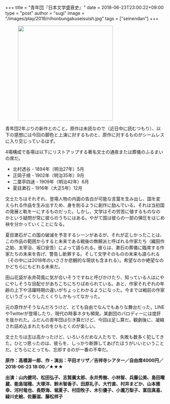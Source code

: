 +++
title = "青年団『日本文学盛衰史』"
date = 2018-06-23T23:00:22+09:00
type = "post"
author = "sugi"
image = "/images/play/2018/nihonbungakuseisuish.jpg"
tags = ["seinendan"]
+++
<figure class="alignleft"><img src="/images/play/2018/nihonbungakueisuishi.jpg" alt="" style="width: 300px !important;"></figure>

青年団2年ぶりの新作とのこと。原作は未読なので（近日中に読むつもり）、以下の感想には今回の脚色と上演に対するものと、原作に対するものがシームレスに入り交じっているはず。

4場構成で各場は以下にリストアップする著名文士の通夜または葬儀のふるまいの席だ。

- 北村透谷 - 1894年（明治27年）5月
- 正岡子規 - 1902年（明治35年）9月
- 二葉亭四迷 - 1909年（明治42年）6月
- 夏目漱石 - 1916年（大正5年）12月

文士たちはそれぞれ、登場人物の内面の告白が可能な言葉を生み出し、国を変えられる作品を生み出すため、身を削るように創作に励んでいる。それは当初国の発展と軌を一にするものだった。しかし、文学はその労苦に値するものなのかという疑問が常に彼らのうちにはある。やがて国は彼らの一部の弾圧をはじめ袂を分かっていくことになる。

夏目漱石がこの国の破滅を予言するシーンがあるが、それが正しかったことは、この作品の範囲からすると未来である戦後の無頼派と呼ばれる作家たち（織田作之助、太宰治、坂口安吾）によって語られる。彼らは、漱石の葬儀に臨席する作家たちの未来を告げ、警告し断罪する。そして文学そのものの未来も語られる（その中には2018年のいささか悲観的な現状も含まれる）。希望なのか絶望なのかどちらにもどれる未来だ。

田山花袋が永井荷風に気が合いそうですねと呼びかけたり、知っている人はにやにやしそうな目配せがあちこちにちりばめられている。あと、作家それぞれの年齢の上下や活躍時期の違いがちょっとわかるようになった。今までは戦前の作家というざっくりしたくくりしかもってなかった。

元の原作がそうなんだろうけど、とても自由でなんでもありな舞台だった。LINEやTwitterが登場したり、現代の時事ネタも頻発。某劇団のパロディーには度肝を抜かれた。ふだんの青年団は引き算だけど、今回は足し算だ。観劇後に、凝縮され詰め込まれたものをひもとくのが楽しい。

文士たちは志は高かったけど、いろいろだめな人たちで、失敗も数多く犯してきた。ひとつ思ったのは、彼らを、しっかり断罪してあげたほうがいいということだ。どちらにとっても、忘却するのが一番の不幸だ。

**原作：高橋源一郎、作・演出：平田オリザ／吉祥寺シアター／自由席4000円／2018-06-23 18:00／★★★**

**出演：山内健司、松田弘子、志賀廣太郎、永井秀樹、小林智、兵藤公美、島田曜蔵、能島瑞穂、大塚洋、鈴木智香子、田原礼子、大竹直、村井まどか、山本雅幸、河村竜也、長野海、堀夏子、村田牧子、木引優子、小瀧万梨子、富田真喜、緑川史絵、佐藤滋、藤松祥子**
